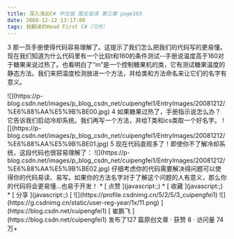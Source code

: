 ```yaml
---
title: 深入浅出C# 中文版 图文皆译 第三章 page103
date: 2008-12-12 13:17:00
tags: 我翻译的Head First C#（习作）
---
```

3  那一页手册使得代码容易理解了。这提示了我们怎么把我们的代码写的更易懂。现在我们知道为什么代码里有一个比较t和160的条件测试--手册说温度高于160对
于糖果来说过热了。也看明白了“m”是一个控制糖果机的类，它有测试糖果温度的静态方法。我们来把温度检测放进一个方法，并给类和方法命名来让它们的名字有意义。
<?xml:namespace prefix = o ns = "urn:schemas-microsoft-com:office:office" />

![](https://p-blog.csdn.net/images/p_blog_csdn_net/cuipengfei1/EntryImages/20081212/%E6%88%AA%E5%9B%BE00.jpg)

4  如果糖果过热了，手册指示说怎么办？它告诉我们启动冷却系统。我们再写一个方法，并给T类和ics类取一个好名字。

![](https://p-blog.csdn.net/images/p_blog_csdn_net/cuipengfei1/EntryImages/20081212/%E6%88%AA%E5%9B%BE01.jpg) 5  现在代码直观多了！即使你不了解冷却系统，这段代码也很容易理解了：

![](https://p-blog.csdn.net/images/p_blog_csdn_net/cuipengfei1/EntryImages/20081212/%E6%88%AA%E5%9B%BE02.jpg)

仔细考虑你的代码需要解决得问题可以使得你的代码易读、易写。如果你的方法名字对于了解这个问题的人有意义，那么你的代码将会更易懂...也易于开发！

  * [ 点赞  ](javascript:;)
  * [ 收藏  ](javascript:;)
  * [ 分享 ](javascript:;)

[ ![](https://profile.csdnimg.cn/5/2/5/3_cuipengfei1)
![](https://g.csdnimg.cn/static/user-reg-year/1x/11.png)
](https://blog.csdn.net/cuipengfei1)

[ 崔鹏飞 ](https://blog.csdn.net/cuipengfei1)

发布了127 篇原创文章  ·  获赞 8  ·  访问量 74万+

